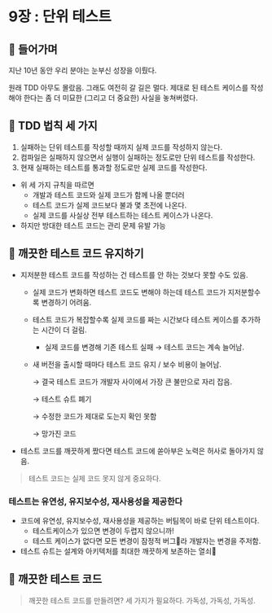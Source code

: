 # 9장 : 단위 테스트
## 📌 들어가며
지난 10년 동안 우리 분야는 눈부신 성장을 이뤘다.

원래 TDD 아무도 몰랐음. 그래도 여전히 갈 길은 멀다. 제대로 된 테스트 케이스를 작성해야 한다는 좀 더 미묘한 (그리고 더 중요한) 사실을 놓쳐버렸다.

## 📌 TDD 법칙 세 가지

1. 실패하는 단위 테스트를 작성할 때까지 실제 코드를 작성하지 않는다.
2. 컴파일은 실패하지 않으면서 실행이 실패하는 정도로만 단위 테스트를 작성한다.
3. 현재 실패하는 테스트를 통과할 정도로만 실제 코드를 작성한다.

- 위 세 가지 규칙을 따르면
    - 개발과 테스트 코드와 실제 코드가 함께 나올 뿐더러
    - 테스트 코드가 실제 코드보다 불과 몇 초전에 나온다.
    - 실제 코드를 사실상 전부 테스트하는 테스트 케이스가 나온다.
- 하지만 방대한 테스트 코드는 관리 문제 유발 가능

## 📌 깨끗한 테스트 코드 유지하기

- 지저분한 테스트 코드를 작성하는 건 테스트를 안 하는 것보다 못할 수도 있음.
    - 실제 코드가 변화하면 테스트 코드도 변해야 하는데 테스트 코드가 지저분할수록 변경하기 어려움.
    - 테스트 코드가 복잡할수록 실제 코드를 짜는 시간보다 테스트 케이스를 추가하는 시간이 더 걸림.
        - 실제 코드를 변경해 기존 테스트 실패 → 테스트 코드는 계속 늘어남.
    - 새 버전을 출시할 때마다 테스트 코드 유지 / 보수 비용이 늘어남.
        
        → 결국 테스트 코드가 개발자 사이에서 가장 큰 불만으로 자리 잡음.
        
        → 테스트 슈트 폐기 
        
        → 수정한 코드가 제대로 도는지 확인 못함
        
        → 망가진 코드
        
- 테스트 코드를 깨끗하게 짰다면 테스트 코드에 쏟아부은 노력은 허사로 돌아가지 않음.

> 테스트 코드는 실제 코드 못지 않게 중요하다.
### 테스트는 유연성, 유지보수성, 재사용성을 제공한다

- 코드에 유연성, 유지보수성, 재사용성을 제공하는 버팀목이 바로 단위 테스트이다.
    - 테스트케이스가 있으면 변경이 두렵지 않으니까!
    - 테스트 케이스가 없다면 모든 변경이 잠정적 버그🐝라 개발자는 변경을 주저함.
- 테스트 슈트는 설계와 아키텍처를 최대한 깨끗하게 보존하는 열쇠🔑

## 📌 깨끗한 테스트 코드
> 깨끗한 테스트 코드를 만들려면? 세 가지가 필요하다. 가독성, 가독성, 가독성.